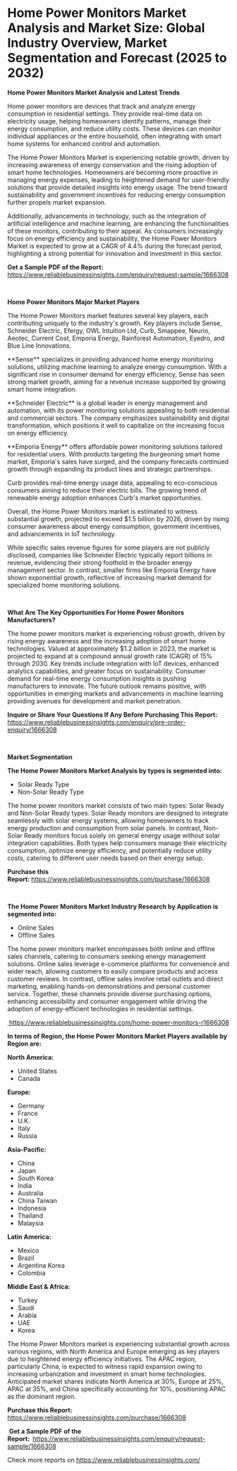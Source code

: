 <p><h1>Home Power Monitors Market Analysis and Market Size: Global Industry Overview, Market Segmentation and Forecast (2025 to 2032)</h1></p><p><strong>Home Power Monitors Market Analysis and Latest Trends</strong></p>
<p><p>Home power monitors are devices that track and analyze energy consumption in residential settings. They provide real-time data on electricity usage, helping homeowners identify patterns, manage their energy consumption, and reduce utility costs. These devices can monitor individual appliances or the entire household, often integrating with smart home systems for enhanced control and automation.</p><p>The Home Power Monitors Market is experiencing notable growth, driven by increasing awareness of energy conservation and the rising adoption of smart home technologies. Homeowners are becoming more proactive in managing energy expenses, leading to heightened demand for user-friendly solutions that provide detailed insights into energy usage. The trend toward sustainability and government incentives for reducing energy consumption further propels market expansion.</p><p>Additionally, advancements in technology, such as the integration of artificial intelligence and machine learning, are enhancing the functionalities of these monitors, contributing to their appeal. As consumers increasingly focus on energy efficiency and sustainability, the Home Power Monitors Market is expected to grow at a CAGR of 4.4% during the forecast period, highlighting a strong potential for innovation and investment in this sector.</p></p>
<p><strong>Get a Sample PDF of the Report:&nbsp;</strong> <a href="https://www.reliablebusinessinsights.com/enquiry/request-sample/1666308?utm_campaign=3276&utm_medium=2&utm_source=Github&utm_content=ia&utm_term=04042025&utm_id=home-power-monitors">https://www.reliablebusinessinsights.com/enquiry/request-sample/1666308</a></p>
<p>&nbsp;</p>
<p><strong>Home Power Monitors Major Market Players</strong></p>
<p><p>The Home Power Monitors market features several key players, each contributing uniquely to the industry's growth. Key players include Sense, Schneider Electric, Efergy, OWL Intuition Ltd, Curb, Smappee, Neurio, Aeotec, Current Cost, Emporia Energy, Rainforest Automation, Eyedro, and Blue Line Innovations.</p><p>**Sense** specializes in providing advanced home energy monitoring solutions, utilizing machine learning to analyze energy consumption. With a significant rise in consumer demand for energy efficiency, Sense has seen strong market growth, aiming for a revenue increase supported by growing smart home integration.</p><p>**Schneider Electric** is a global leader in energy management and automation, with its power monitoring solutions appealing to both residential and commercial sectors. The company emphasizes sustainability and digital transformation, which positions it well to capitalize on the increasing focus on energy efficiency.</p><p>**Emporia Energy** offers affordable power monitoring solutions tailored for residential users. With products targeting the burgeoning smart home market, Emporia's sales have surged, and the company forecasts continued growth through expanding its product lines and strategic partnerships.</p><p>Curb provides real-time energy usage data, appealing to eco-conscious consumers aiming to reduce their electric bills. The growing trend of renewable energy adoption enhances Curb's market opportunities.</p><p>Overall, the Home Power Monitors market is estimated to witness substantial growth, projected to exceed $1.5 billion by 2026, driven by rising consumer awareness about energy consumption, government incentives, and advancements in IoT technology.</p><p>While specific sales revenue figures for some players are not publicly disclosed, companies like Schneider Electric typically report billions in revenue, evidencing their strong foothold in the broader energy management sector. In contrast, smaller firms like Emporia Energy have shown exponential growth, reflective of increasing market demand for specialized home monitoring solutions.</p></p>
<p>&nbsp;</p>
<p><strong>What Are The Key Opportunities For Home Power Monitors Manufacturers?</strong></p>
<p><p>The home power monitors market is experiencing robust growth, driven by rising energy awareness and the increasing adoption of smart home technologies. Valued at approximately $1.2 billion in 2023, the market is projected to expand at a compound annual growth rate (CAGR) of 15% through 2030. Key trends include integration with IoT devices, enhanced analytics capabilities, and greater focus on sustainability. Consumer demand for real-time energy consumption insights is pushing manufacturers to innovate. The future outlook remains positive, with opportunities in emerging markets and advancements in machine learning providing avenues for development and market penetration.</p></p>
<p><strong>Inquire or Share Your Questions If Any Before Purchasing This Report:</strong> <a href="https://www.reliablebusinessinsights.com/enquiry/pre-order-enquiry/1666308?utm_campaign=3276&utm_medium=2&utm_source=Github&utm_content=ia&utm_term=04042025&utm_id=home-power-monitors">https://www.reliablebusinessinsights.com/enquiry/pre-order-enquiry/1666308</a></p>
<p>&nbsp;</p>
<p><strong>Market Segmentation</strong></p>
<p><strong>The Home Power Monitors Market Analysis by types is segmented into:</strong></p>
<p><ul><li>Solar Ready Type</li><li>Non-Solar Ready Type</li></ul></p>
<p><p>The home power monitors market consists of two main types: Solar Ready and Non-Solar Ready types. Solar Ready monitors are designed to integrate seamlessly with solar energy systems, allowing homeowners to track energy production and consumption from solar panels. In contrast, Non-Solar Ready monitors focus solely on general energy usage without solar integration capabilities. Both types help consumers manage their electricity consumption, optimize energy efficiency, and potentially reduce utility costs, catering to different user needs based on their energy setup.</p></p>
<p><strong>Purchase this Report:&nbsp;</strong><a href="https://www.reliablebusinessinsights.com/purchase/1666308?utm_campaign=3276&utm_medium=2&utm_source=Github&utm_content=ia&utm_term=04042025&utm_id=home-power-monitors">https://www.reliablebusinessinsights.com/purchase/1666308</a></p>
<p>&nbsp;</p>
<p><strong>The Home Power Monitors Market Industry Research by Application is segmented into:</strong></p>
<p><ul><li>Online Sales</li><li>Offline Sales</li></ul></p>
<p><p>The home power monitors market encompasses both online and offline sales channels, catering to consumers seeking energy management solutions. Online sales leverage e-commerce platforms for convenience and wider reach, allowing customers to easily compare products and access customer reviews. In contrast, offline sales involve retail outlets and direct marketing, enabling hands-on demonstrations and personal customer service. Together, these channels provide diverse purchasing options, enhancing accessibility and consumer engagement while driving the adoption of energy-efficient technologies in residential settings.</p></p>
<p><a href="https://www.reliablebusinessinsights.com/home-power-monitors-r1666308?utm_campaign=3276&utm_medium=2&utm_source=Github&utm_content=ia&utm_term=04042025&utm_id=home-power-monitors">&nbsp;https://www.reliablebusinessinsights.com/home-power-monitors-r1666308</a></p>
<p><strong>In terms of Region, the Home Power Monitors Market Players available by Region are:</strong></p>
<p>
    <p> <strong> North America: </strong>
        <ul>
            <li>United States</li>
            <li>Canada</li>
        </ul>
        </p> 
    <p> <strong> Europe: </strong>
        <ul>
            <li>Germany</li>
            <li>France</li>
            <li>U.K.</li>
            <li>Italy</li>
            <li>Russia</li>
        </ul>
        </p> 
    <p> <strong> Asia-Pacific: </strong>
        <ul>
            <li>China</li>
            <li>Japan</li>
            <li>South Korea</li>
            <li>India</li>
            <li>Australia</li>
            <li>China Taiwan</li>
            <li>Indonesia</li>
            <li>Thailand</li>
            <li>Malaysia</li>
        </ul>
        </p> 
    <p> <strong> Latin America: </strong>
        <ul>
            <li>Mexico</li>
            <li>Brazil</li>
            <li>Argentina Korea</li>
            <li>Colombia</li>
        </ul>
        </p> 
    <p> <strong> Middle East & Africa: </strong>
        <ul>
            <li>Turkey</li>
            <li>Saudi</li>
            <li>Arabia</li>
            <li>UAE</li>
            <li>Korea</li>
        </ul>
    </p>
    </p>
<p><p>The Home Power Monitors market is experiencing substantial growth across various regions, with North America and Europe emerging as key players due to heightened energy efficiency initiatives. The APAC region, particularly China, is expected to witness rapid expansion owing to increasing urbanization and investment in smart home technologies. Anticipated market shares indicate North America at 30%, Europe at 25%, APAC at 35%, and China specifically accounting for 10%, positioning APAC as the dominant region.</p></p>
<p><strong>Purchase this Report: </strong><a href="https://www.reliablebusinessinsights.com/purchase/1666308?utm_campaign=3276&utm_medium=2&utm_source=Github&utm_content=ia&utm_term=04042025&utm_id=home-power-monitors">https://www.reliablebusinessinsights.com/purchase/1666308</a></p>
<p>&nbsp;<strong>Get a Sample PDF of the Report:&nbsp;&nbsp;</strong><a href="https://www.reliablebusinessinsights.com/enquiry/request-sample/1666308?utm_campaign=3276&utm_medium=2&utm_source=Github&utm_content=ia&utm_term=04042025&utm_id=home-power-monitors">https://www.reliablebusinessinsights.com/enquiry/request-sample/1666308</a></p>
<p><strong></strong></p>
<p>Check more reports on <a href="https://www.reliablebusinessinsights.com/?utm_campaign=3276&utm_medium=2&utm_source=Github&utm_content=ia&utm_term=04042025&utm_id=home-power-monitors">https://www.reliablebusinessinsights.com/</a></p>